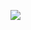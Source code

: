 <a href="https://wakatime.com"><img src="https://wakatime.com/share/@AlwinAntony/a70c91ec-b174-48e7-9cd7-cb1b85ad553d.png" /></a>
